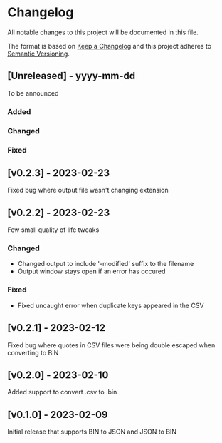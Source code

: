 ﻿# Changelog

All notable changes to this project will be documented in this file.

The format is based on [Keep a Changelog](http://keepachangelog.com/) and this project adheres to [Semantic Versioning](http://semver.org/).

## [Unreleased] - yyyy-mm-dd

To be announced

### Added

### Changed

### Fixed

## [v0.2.3] - 2023-02-23

Fixed bug where output file wasn't changing extension

## [v0.2.2] - 2023-02-23

Few small quality of life tweaks

### Changed

- Changed output to include '-modified' suffix to the filename
- Output window stays open if an error has occured

### Fixed

- Fixed uncaught error when duplicate keys appeared in the CSV

## [v0.2.1] - 2023-02-12

Fixed bug where quotes in CSV files were being double escaped when converting to BIN

## [v0.2.0] - 2023-02-10

Added support to convert .csv to .bin

## [v0.1.0] - 2023-02-09

Initial release that supports BIN to JSON and JSON to BIN